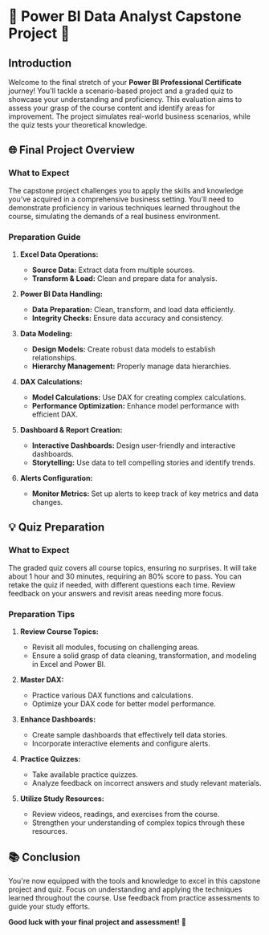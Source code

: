 
# 🌟 Power BI Data Analyst Capstone Project 🌟

## Introduction

Welcome to the final stretch of your **Power BI Professional Certificate** journey! You'll tackle a scenario-based project and a graded quiz to showcase your understanding and proficiency. This evaluation aims to assess your grasp of the course content and identify areas for improvement. The project simulates real-world business scenarios, while the quiz tests your theoretical knowledge.

## 🌐 Final Project Overview

### What to Expect
The capstone project challenges you to apply the skills and knowledge you've acquired in a comprehensive business setting. You'll need to demonstrate proficiency in various techniques learned throughout the course, simulating the demands of a real business environment.

### Preparation Guide

1. **Excel Data Operations:**
   - **Source Data:** Extract data from multiple sources.
   - **Transform & Load:** Clean and prepare data for analysis.

2. **Power BI Data Handling:**
   - **Data Preparation:** Clean, transform, and load data efficiently.
   - **Integrity Checks:** Ensure data accuracy and consistency.

3. **Data Modeling:**
   - **Design Models:** Create robust data models to establish relationships.
   - **Hierarchy Management:** Properly manage data hierarchies.

4. **DAX Calculations:**
   - **Model Calculations:** Use DAX for creating complex calculations.
   - **Performance Optimization:** Enhance model performance with efficient DAX.

5. **Dashboard & Report Creation:**
   - **Interactive Dashboards:** Design user-friendly and interactive dashboards.
   - **Storytelling:** Use data to tell compelling stories and identify trends.

6. **Alerts Configuration:**
   - **Monitor Metrics:** Set up alerts to keep track of key metrics and data changes.

## 💡 Quiz Preparation

### What to Expect
The graded quiz covers all course topics, ensuring no surprises. It will take about 1 hour and 30 minutes, requiring an 80% score to pass. You can retake the quiz if needed, with different questions each time. Review feedback on your answers and revisit areas needing more focus.

### Preparation Tips

1. **Review Course Topics:**
   - Revisit all modules, focusing on challenging areas.
   - Ensure a solid grasp of data cleaning, transformation, and modeling in Excel and Power BI.

2. **Master DAX:**
   - Practice various DAX functions and calculations.
   - Optimize your DAX code for better model performance.

3. **Enhance Dashboards:**
   - Create sample dashboards that effectively tell data stories.
   - Incorporate interactive elements and configure alerts.

4. **Practice Quizzes:**
   - Take available practice quizzes.
   - Analyze feedback on incorrect answers and study relevant materials.

5. **Utilize Study Resources:**
   - Review videos, readings, and exercises from the course.
   - Strengthen your understanding of complex topics through these resources.

## 📚 Conclusion

You're now equipped with the tools and knowledge to excel in this capstone project and quiz. Focus on understanding and applying the techniques learned throughout the course. Use feedback from practice assessments to guide your study efforts.

**Good luck with your final project and assessment!** 🎉
